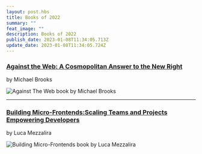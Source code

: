 ```yaml
---
layout: post.hbs
title: Books of 2022
summary: ""
feat_image: ""
description: Books of 2022
publish_date: 2023-01-08T11:34:05.713Z
update_date: 2023-01-08T11:34:05.724Z
---
```

<h3><a href="https://www.johnhuntpublishing.com/zer0-books/our-books/against-web" target="_blank">Against the Web: A Cosmopolitan Answer to the New Right</a></h3>

by Michael Brooks

![Against The Web book by Michael Brooks](/static/images/against_the_web.png "Against The Web book by Michael Brooks")

<hr>

<h3><a href="https://www.buildingmicrofrontends.com/" target="_blank">Building Micro-Frontends:Scaling Teams and Projects Empowering Developers</a></h3> 

by Luca Mezzalira

![Building Micro-Frontends book by Luca Mezzalira](/static/images/microfrontends.png "Building Micro-Frontends book by Luca Mezzalira")